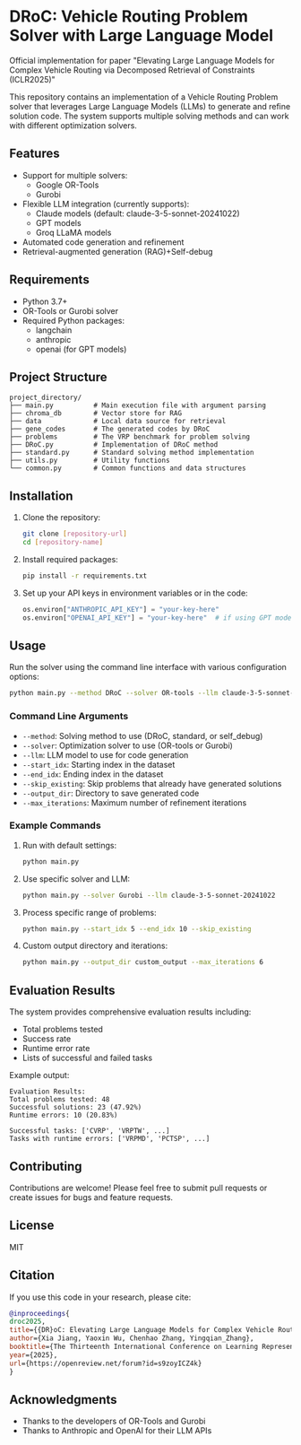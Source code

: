 ﻿# DRoC: Vehicle Routing Problem Solver with Large Language Model

Official implementation for paper "Elevating Large Language Models for Complex Vehicle Routing via Decomposed Retrieval of Constraints (ICLR2025)"

This repository contains an implementation of a Vehicle Routing Problem solver that leverages Large Language Models (LLMs) to generate and refine solution code. The system supports multiple solving methods and can work with different optimization solvers.

## Features

- Support for multiple solvers:
  - Google OR-Tools
  - Gurobi
- Flexible LLM integration (currently supports):
  - Claude models (default: claude-3-5-sonnet-20241022)
  - GPT models
  - Groq LLaMA models
- Automated code generation and refinement
- Retrieval-augmented generation (RAG)+Self-debug

## Requirements

- Python 3.7+
- OR-Tools or Gurobi solver
- Required Python packages:
  - langchain
  - anthropic
  - openai (for GPT models)

## Project Structure

```
project_directory/
├── main.py          # Main execution file with argument parsing
├── chroma_db        # Vector store for RAG
├── data             # Local data source for retrieval
├── gene_codes       # The generated codes by DRoC
├── problems         # The VRP benchmark for problem solving
├── DRoC.py          # Implementation of DRoC method
├── standard.py      # Standard solving method implementation
├── utils.py         # Utility functions
└── common.py        # Common functions and data structures
```

## Installation

1. Clone the repository:
   
   ```bash
   git clone [repository-url]
   cd [repository-name]
   ```

2. Install required packages:
   
   ```bash
   pip install -r requirements.txt
   ```

3. Set up your API keys in environment variables or in the code:
   
   ```python
   os.environ["ANTHROPIC_API_KEY"] = "your-key-here"
   os.environ["OPENAI_API_KEY"] = "your-key-here"  # if using GPT models
   ```

## Usage

Run the solver using the command line interface with various configuration options:

```bash
python main.py --method DRoC --solver OR-tools --llm claude-3-5-sonnet-20241022
```

### Command Line Arguments

- `--method`: Solving method to use (DRoC, standard, or self_debug)
- `--solver`: Optimization solver to use (OR-tools or Gurobi)
- `--llm`: LLM model to use for code generation
- `--start_idx`: Starting index in the dataset
- `--end_idx`: Ending index in the dataset
- `--skip_existing`: Skip problems that already have generated solutions
- `--output_dir`: Directory to save generated code
- `--max_iterations`: Maximum number of refinement iterations

### Example Commands

1. Run with default settings:
   
   ```bash
   python main.py
   ```

2. Use specific solver and LLM:
   
   ```bash
   python main.py --solver Gurobi --llm claude-3-5-sonnet-20241022
   ```

3. Process specific range of problems:
   
   ```bash
   python main.py --start_idx 5 --end_idx 10 --skip_existing
   ```

4. Custom output directory and iterations:
   
   ```bash
   python main.py --output_dir custom_output --max_iterations 6
   ```

## Evaluation Results

The system provides comprehensive evaluation results including:

- Total problems tested
- Success rate
- Runtime error rate
- Lists of successful and failed tasks

Example output:

```
Evaluation Results:
Total problems tested: 48
Successful solutions: 23 (47.92%)
Runtime errors: 10 (20.83%)

Successful tasks: ['CVRP', 'VRPTW', ...]
Tasks with runtime errors: ['VRPMD', 'PCTSP', ...]
```

## Contributing

Contributions are welcome! Please feel free to submit pull requests or create issues for bugs and feature requests.

## License

MIT

## Citation

If you use this code in your research, please cite:

```bibtex
@inproceedings{
droc2025,
title={{DR}oC: Elevating Large Language Models for Complex Vehicle Routing via Decomposed Retrieval of Constraints},
author={Xia Jiang, Yaoxin Wu, Chenhao Zhang, Yingqian_Zhang},
booktitle={The Thirteenth International Conference on Learning Representations},
year={2025},
url={https://openreview.net/forum?id=s9zoyICZ4k}
}
```

## Acknowledgments

- Thanks to the developers of OR-Tools and Gurobi
- Thanks to Anthropic and OpenAI for their LLM APIs
